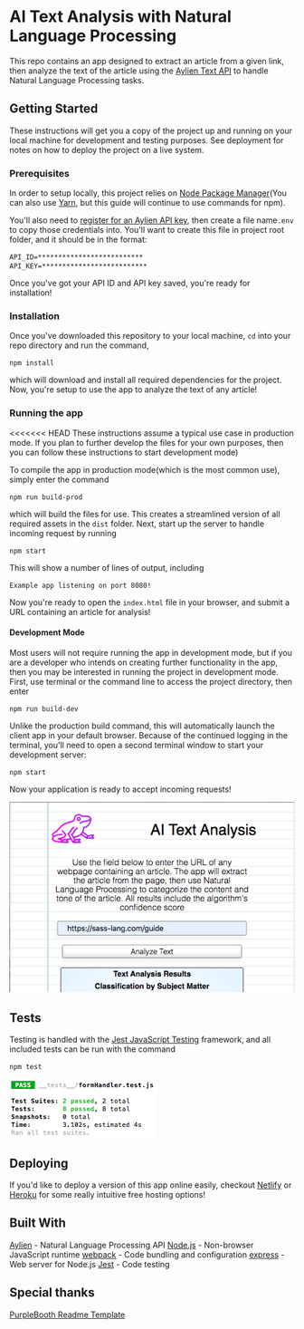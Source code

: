 # AI Text Analysis with Natural Language Processing

This repo contains an app designed to extract an article from a given link, then analyze the text of the article using the [Aylien Text API](https://aylien.com/text-api/) to handle Natural Language Processing tasks.

## Getting Started

These instructions will get you a copy of the project up and running on your local machine for development and testing purposes. See deployment for notes on how to deploy the project on a live system.

### Prerequisites

In order to setup locally, this project relies on [Node Package Manager](https://www.npmjs.com/get-npm)(You can also use [Yarn](https://yarnpkg.com/lang/en/), but this guide will continue to use commands for npm).

You'll also need to [register for an Aylien API key](https://aylien.com/text-api/), then create a file name`.env` to copy those credentials into. You'll want to create this file in project root folder, and it should be in the format:

```
API_ID=**************************
API_KEY=**************************
```

Once you've got your API ID and API key saved, you're ready for installation!

### Installation

Once you've downloaded this repository to your local machine, `cd` into your repo directory and run the command,

```
npm install
```

which will download and install all required dependencies for the project. Now, you're setup to use the app to analyze the text of any article!

### Running the app

<<<<<<< HEAD
These instructions assume a typical use case in production mode. If you plan to further develop the files for your own purposes, then you can follow these instructions to start development mode)

To compile the app in production mode(which is the most common use), simply enter the command

```
npm run build-prod
```

which will build the files for use. This creates a streamlined version of all required assets in the `dist` folder. Next, start up the server to handle incoming request by running

```
npm start
```

This will show a number of lines of output, including

```
Example app listening on port 8080!
```

Now you're ready to open the `index.html` file in your browser, and submit a URL containing an article for analysis!

#### Development Mode

Most users will not require running the app in development mode, but if you are a developer who intends on creating further functionality in the app, then you may be interested in running the project in development mode. First, use terminal or the command line to access the project directory, then enter

```
npm run build-dev
```

Unlike the production build command, this will automatically launch the client app in your default browser. Because of the continued logging in the terminal, you'll need to open a second terminal window to start your development server:

```
npm start
```

Now your application is ready to accept incoming requests!

![Display of a successful project setup showing purple-pink frog logo, project title, and basic input form](img/Project-Screenshot.png)

## Tests

Testing is handled with the [Jest JavaScript Testing](https://jestjs.io/en/) framework, and all included tests can be run with the command

```
npm test
```

![Console display showing 8 tests in 2 suites successfully completing in 3.102s](img/Tests.png)


## Deploying

If you'd like to deploy a version of this app online easily, checkout [Netlify](https://www.netlify.com/) or [Heroku](https://www.heroku.com/) for some really intuitive free hosting options!

## Built With

[Aylien](https://aylien.com/text-api/) - Natural Language Processing API
[Node.js](https://nodejs.org) - Non-browser JavaScript runtime
[webpack](https://webpack.js.org/) - Code bundling and configuration
[express](https://expressjs.com/) - Web server for Node.js
[Jest](https://jestjs.io/en/) - Code testing


## Special thanks

[PurpleBooth Readme Template](https://gist.github.com/PurpleBooth/109311bb0361f32d87a2)
